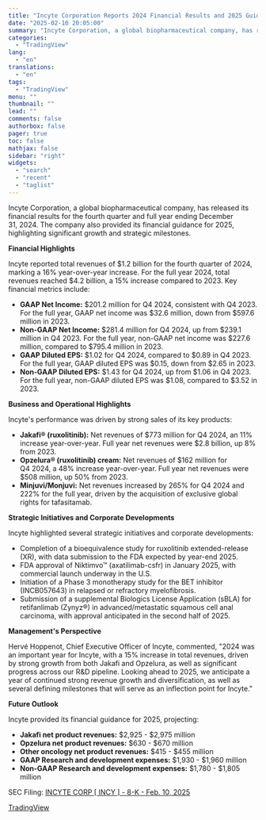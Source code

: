 ```yaml
---
title: "Incyte Corporation Reports 2024 Financial Results and 2025 Guidance"
date: "2025-02-10 20:05:00"
summary: "Incyte Corporation, a global biopharmaceutical company, has released its financial results for the fourth quarter and full year ending December 31, 2024. The company also provided its financial guidance for 2025, highlighting significant growth and strategic milestones. Financial Highlights Incyte reported total revenues of $1.2 billion for the fourth quarter..."
categories:
  - "TradingView"
lang:
  - "en"
translations:
  - "en"
tags:
  - "TradingView"
menu: ""
thumbnail: ""
lead: ""
comments: false
authorbox: false
pager: true
toc: false
mathjax: false
sidebar: "right"
widgets:
  - "search"
  - "recent"
  - "taglist"
---
```


Incyte Corporation, a global biopharmaceutical company, has released its financial results for the fourth quarter and full year ending December 31, 2024. The company also provided its financial guidance for 2025, highlighting significant growth and strategic milestones.

**Financial Highlights**

Incyte reported total revenues of $1.2 billion for the fourth quarter of 2024, marking a 16% year-over-year increase. For the full year 2024, total revenues reached $4.2 billion, a 15% increase compared to 2023. Key financial metrics include:

* **GAAP Net Income:** $201.2 million for Q4 2024, consistent with Q4 2023. For the full year, GAAP net income was $32.6 million, down from $597.6 million in 2023.
* **Non-GAAP Net Income:** $281.4 million for Q4 2024, up from $239.1 million in Q4 2023. For the full year, non-GAAP net income was $227.6 million, compared to $795.4 million in 2023.
* **GAAP Diluted EPS:** $1.02 for Q4 2024, compared to $0.89 in Q4 2023. For the full year, GAAP diluted EPS was $0.15, down from $2.65 in 2023.
* **Non-GAAP Diluted EPS:** $1.43 for Q4 2024, up from $1.06 in Q4 2023. For the full year, non-GAAP diluted EPS was $1.08, compared to $3.52 in 2023.

**Business and Operational Highlights**

Incyte's performance was driven by strong sales of its key products:

* **Jakafi® (ruxolitinib):** Net revenues of $773 million for Q4 2024, an 11% increase year-over-year. Full year net revenues were $2.8 billion, up 8% from 2023.
* **Opzelura® (ruxolitinib) cream:** Net revenues of $162 million for Q4 2024, a 48% increase year-over-year. Full year net revenues were $508 million, up 50% from 2023.
* **Minjuvi/Monjuvi:** Net revenues increased by 265% for Q4 2024 and 222% for the full year, driven by the acquisition of exclusive global rights for tafasitamab.

**Strategic Initiatives and Corporate Developments**

Incyte highlighted several strategic initiatives and corporate developments:

* Completion of a bioequivalence study for ruxolitinib extended-release (XR), with data submission to the FDA expected by year-end 2025.
* FDA approval of Niktimvo™ (axatilimab-csfr) in January 2025, with commercial launch underway in the U.S.
* Initiation of a Phase 3 monotherapy study for the BET inhibitor (INCB057643) in relapsed or refractory myelofibrosis.
* Submission of a supplemental Biologics License Application (sBLA) for retifanlimab (Zynyz®) in advanced/metastatic squamous cell anal carcinoma, with approval anticipated in the second half of 2025.

**Management's Perspective**

Hervé Hoppenot, Chief Executive Officer of Incyte, commented, "2024 was an important year for Incyte, with a 15% increase in total revenues, driven by strong growth from both Jakafi and Opzelura, as well as significant progress across our R&D pipeline. Looking ahead to 2025, we anticipate a year of continued strong revenue growth and diversification, as well as several defining milestones that will serve as an inflection point for Incyte."

**Future Outlook**

Incyte provided its financial guidance for 2025, projecting:

* **Jakafi net product revenues:** $2,925 - $2,975 million
* **Opzelura net product revenues:** $630 - $670 million
* **Other oncology net product revenues:** $415 - $455 million
* **GAAP Research and development expenses:** $1,930 - $1,960 million
* **Non-GAAP Research and development expenses:** $1,780 - $1,805 million

SEC Filing: [INCYTE CORP [ INCY ] - 8-K - Feb. 10, 2025](https://www.sec.gov/Archives/edgar/data/879169/000162828025004514/incy-20250210.htm)

[TradingView](https://www.tradingview.com/news/tradingview:47a6047a16e98:0-incyte-corporation-reports-2024-financial-results-and-2025-guidance/)
